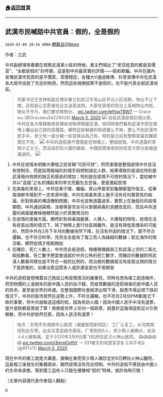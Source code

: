 ###  [:house:返回首頁](https://github.com/ourhimalayas/txt)
---

## 武漢市民喊話中共官員：假的，全是假的
`2020-03-09 20:34 GM06` [轉載自GNews](https://gnews.org/zh-hant/135802/)

作者：立武

中共副總理孫春蘭在視察武漢某小區的時候，業主們喊出了“老百姓買的都是高價菜”、“全都是假的”的呼聲，這是對中共最真實的評價——假和欺騙。中共在牆內宣傳武漢市民買的是平價菜，菜價穩定，各種大V通過微博、抖音宣傳中共在武漢各大超市投放了充足的物資。然而這些視頻就算不是假的，也不能代表全部武漢地區。

> 市委书记王忠林和副总理孙春兰到武汉市青山区开元小区视察。物业不让下楼，还假装让志愿者给业主送菜送肉。大家在家里的阳台上高喊物业作假，物业不作为，我们要求换物业。 [pic.twitter.com/leYsixTBW7](https://t.co/leYsixTBW7)
> — Grace wu (@Gracewu54229026) [March 5, 2020](https://twitter.com/Gracewu54229026/status/1235517336125198337?ref_src=twsrc%5Etfw)
![](https://s3-ap-northeast-1.amazonaws.com/news.guo.offload.media/wp-content/uploads/2020/03/09201643/7-4.jpg)
自從武漢疫情封城以來，中共在各大黨媒衛視宣傳各地物資馳援武漢，但同時我們看到武漢市民在微博上曬出自己買的高價菜，顯然這些馳援的物資要么不夠，要么不到武漢市民手中，至少有一部分被一些官員佔為己有，特別是日前有警察家屬炫耀蔬菜吃不完。
![](https://s3-ap-northeast-1.amazonaws.com/news.guo.offload.media/wp-content/uploads/2020/03/09201734/8-3.jpg)
中共的造假還不僅僅是在物價上，整個疫情，中共透露的真相少之又少，而且由於防火牆的緣故，中國民眾接收到的信息大部分是被過濾過的。
![](https://s3-ap-northeast-1.amazonaws.com/news.guo.offload.media/wp-content/uploads/2020/03/09202404/2-16.jpg)
1. 中共在疫情未明顯大爆發之前宣稱“可防可控”，然而事實是整個疫情中共並沒有控制住，而是採用極端的封城手段控制湖北人群，結果導致的是湖北特別是武漢境內物資的缺乏和感染的增加；特別是在疫情不可控的情況下，當初被中共以“造謠”之名抓捕起來的李文亮醫生去世後，更是激起民憤
2. 在病毒的來源上，中共從果子狸、蝙蝠、穿山甲甚至到龜類都當作宿主，從華南海鮮市場到不一定來源中國，中共在病毒來源上幾乎沒有任何實質性的結論，針對病毒的構造機制問題，中共也並無透露過多，實質上在幾個月的疫情期間，中共通過屍檢、活檢等是完全可以掌握病毒的具體信息的，而且中共透露的病毒變異株樹顯然是小於真實情況的
3. 在疫情的進展方面，顯然針對病毒強變異、人傳人、大爆發的特性，疫情在沒有疫苗出現的情況下，除了物理上進行社區隔離外，是沒有降低其傳染的可能的，然而中共在2月下半月的數據突然下降，在沒有外因的情況下，既不符合邏輯，也不符合科學，完完全全是為了復工而人為操縱的數據；對比海外的情況看，顯然疫情才剛剛開始
4. 在確診、死亡人數上，中共完全是造假，根據殯儀館員工和武漢上空的二氧化硫指數看，死亡數字應當會遠超於中共公佈的死亡數字，而確診的數據對照武漢人數看同樣也是不符合一般的比例的，而治癒的數據就沒有疫苗出現的情況下是誇張的，如果治愈這麼多人或許連疫苗也不用開發


中共的造假是想掩蓋自己拖延公佈疫情情況的嚴重性，同時也想為複工創造條件，然而物價的上漲損失的是中國人民的血汗錢，而疫情數據的造假禍害的是中國人民的性命，甚至是世界的命運。在整個國際社會經濟出現下滑，股票市場出現下跌的情況下，中共的股市居然在逆勢上升，不符合邏輯，也不符合2月份PMI斷崖式下跌的事實，但中共就敢造這樣的假，因為有防火牆！因為中國人民手中沒有選票，是升是跌都是黨說了算！換做是世界上任何一個政黨，就基於這幾項造假足以引咎解散，而中共卻依然在那，因為人民沒有選票！

> 地点：东莞市东南部中心医院（塘厦医院新院区） 工厂让复工，从河南南阳到达东莞，出去买菜逛超市感染，厂里刚到6人，至少两人被确诊，其余人4人被隔离。定于2020年3月6日乘飞机转往武汉火神山医院。 😱😱😱😱😱 [pic.twitter.com/i3mreOxfhY](https://t.co/i3mreOxfhY)
> — 531被灭的哈恩홍콩을 도와주세요 (@RfTx11) [March 5, 2020](https://twitter.com/RfTx11/status/1235436117765181441?ref_src=twsrc%5Etfw)

現在中共的複工就是大躍進，據稱在東莞至少兩人確診定於6日轉往火神山醫院，這是複工後發生的集體感染，顯然疫情沒有完全控制，中共的造假不應該由中國人的生命來承擔，等到復工這些人只能在樓層喊“假的”時候，或許為時已晚！

（文章內容僅代表作者個人觀點）

0
